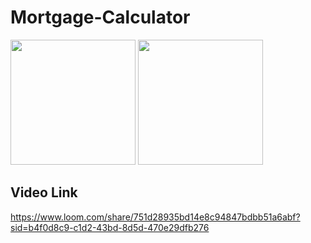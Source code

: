 # Mortgage-Calculator


<img src="https://github.com/nitish0844/Mortgage-Calculator/assets/85345615/5c53970a-9f21-4247-bc8d-72262af15343" width="200">
<img src="https://github.com/nitish0844/Mortgage-Calculator/assets/85345615/1a920703-cdf9-4e2e-b2d2-4da0687db373" width="200">

## Video Link
https://www.loom.com/share/751d28935bd14e8c94847bdbb51a6abf?sid=b4f0d8c9-c1d2-43bd-8d5d-470e29dfb276


